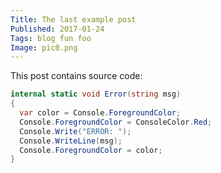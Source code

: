 ```yaml
---
Title: The last example post
Published: 2017-01-24
Tags: blog fun foo
Image: pic0.png
---
```


This post contains source code:

```csharp
internal static void Error(string msg)
{
  var color = Console.ForegroundColor;
  Console.ForegroundColor = ConsoleColor.Red;
  Console.Write("ERROR: ");
  Console.WriteLine(msg);
  Console.ForegroundColor = color;
}
```

